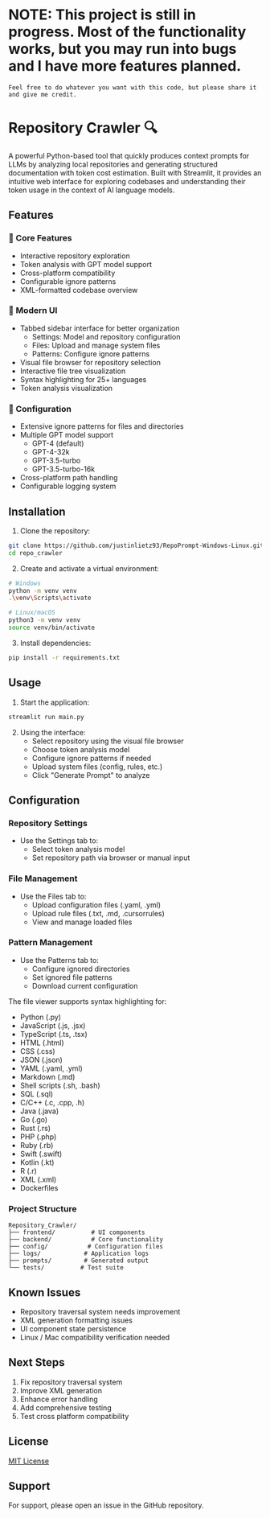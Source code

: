 # NOTE: This project is still in progress. Most of the functionality works, but you may run into bugs and I have more features planned.

```Feel free to do whatever you want with this code, but please share it and give me credit.```

# Repository Crawler 🔍

A powerful Python-based tool that quickly produces context prompts for LLMs by analyzing local repositories and generating structured documentation with token cost estimation. Built with Streamlit, it provides an intuitive web interface for exploring codebases and understanding their token usage in the context of AI language models.

## Features

### 🎯 Core Features
- Interactive repository exploration
- Token analysis with GPT model support
- Cross-platform compatibility
- Configurable ignore patterns
- XML-formatted codebase overview

### 🎨 Modern UI
- Tabbed sidebar interface for better organization
  - Settings: Model and repository configuration
  - Files: Upload and manage system files
  - Patterns: Configure ignore patterns
- Visual file browser for repository selection
- Interactive file tree visualization
- Syntax highlighting for 25+ languages
- Token analysis visualization

### 🔧 Configuration
- Extensive ignore patterns for files and directories
- Multiple GPT model support
  - GPT-4 (default)
  - GPT-4-32k
  - GPT-3.5-turbo
  - GPT-3.5-turbo-16k
- Cross-platform path handling
- Configurable logging system

## Installation

1. Clone the repository:
```bash
git clone https://github.com/justinlietz93/RepoPrompt-Windows-Linux.git
cd repo_crawler
```

2. Create and activate a virtual environment:
```bash
# Windows
python -m venv venv
.\venv\Scripts\activate

# Linux/macOS
python3 -m venv venv
source venv/bin/activate
```

3. Install dependencies:
```bash
pip install -r requirements.txt
```

## Usage

1. Start the application:
```bash
streamlit run main.py
```

2. Using the interface:
   - Select repository using the visual file browser
   - Choose token analysis model
   - Configure ignore patterns if needed
   - Upload system files (config, rules, etc.)
   - Click "Generate Prompt" to analyze

## Configuration

### Repository Settings
- Use the Settings tab to:
  - Select token analysis model
  - Set repository path via browser or manual input

### File Management
- Use the Files tab to:
  - Upload configuration files (.yaml, .yml)
  - Upload rule files (.txt, .md, .cursorrules)
  - View and manage loaded files

### Pattern Management
- Use the Patterns tab to:
  - Configure ignored directories
  - Set ignored file patterns
  - Download current configuration

The file viewer supports syntax highlighting for:
- Python (.py)
- JavaScript (.js, .jsx)
- TypeScript (.ts, .tsx)
- HTML (.html)
- CSS (.css)
- JSON (.json)
- YAML (.yaml, .yml)
- Markdown (.md)
- Shell scripts (.sh, .bash)
- SQL (.sql)
- C/C++ (.c, .cpp, .h)
- Java (.java)
- Go (.go)
- Rust (.rs)
- PHP (.php)
- Ruby (.rb)
- Swift (.swift)
- Kotlin (.kt)
- R (.r)
- XML (.xml)
- Dockerfiles

### Project Structure
```
Repository_Crawler/
├── frontend/          # UI components
├── backend/           # Core functionality
├── config/           # Configuration files
├── logs/            # Application logs
├── prompts/         # Generated output
└── tests/          # Test suite
```


## Known Issues
- Repository traversal system needs improvement
- XML generation formatting issues
- UI component state persistence
- Linux / Mac compatibility verification needed

## Next Steps
1. Fix repository traversal system
2. Improve XML generation
3. Enhance error handling
4. Add comprehensive testing
5. Test cross platform compatibility

## License
[MIT License](LICENSE)

## Support
For support, please open an issue in the GitHub repository.